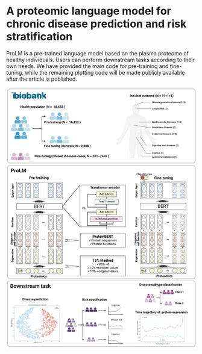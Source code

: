 A proteomic language model for chronic disease prediction and risk stratification
====
ProLM is a pre-trained language model based on the plasma proteome of healthy individuals. Users can perform downstream tasks according to their own needs. We have provided the main code for pre-training and fine-tuning, while the remaining plotting code will be made publicly available after the article is published.

![](https://github.com/Qiu-Shizheng/ProLM/blob/main/pretraining/Figure%201.jpeg)
